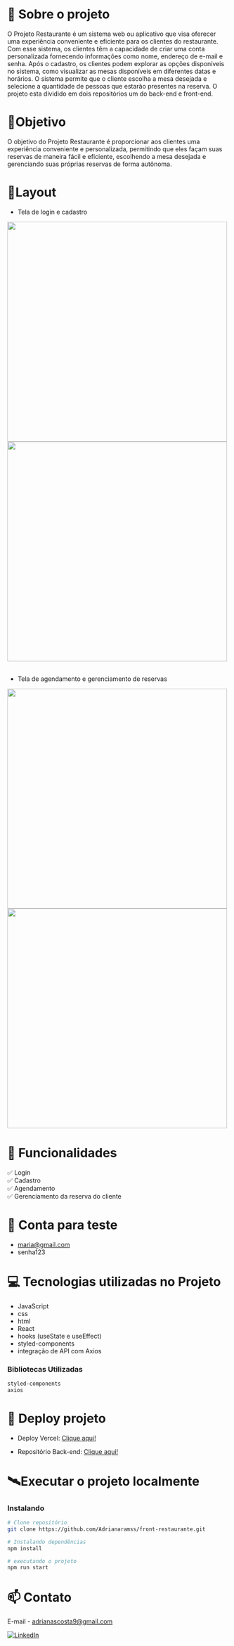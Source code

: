 # 📖 Sobre o projeto
O Projeto Restaurante é um sistema web ou aplicativo que visa oferecer uma experiência conveniente e eficiente para os clientes do restaurante. Com esse sistema, os clientes têm a capacidade de criar uma conta personalizada fornecendo informações como nome, endereço de e-mail e senha.
Após o cadastro, os clientes podem explorar as opções disponíveis no sistema, como visualizar as mesas disponíveis em diferentes datas e horários. O sistema permite que o cliente escolha a mesa desejada e selecione a quantidade de pessoas que estarão presentes na reserva. O projeto esta dividido em dois repositórios um do back-end e front-end.

# 🎯Objetivo 
O objetivo do Projeto Restaurante é proporcionar aos clientes uma experiência conveniente e personalizada, permitindo que eles façam suas reservas de maneira fácil e eficiente, escolhendo a mesa desejada e gerenciando suas próprias reservas de forma autônoma.

# 📱Layout 

- Tela de login e cadastro

<div align="left"   > 
  <img height="500" src="https://github.com/Adrianaramss/front-restaurante/assets/111310311/e153eec9-0148-4358-aaa1-8b7974a8b852"/>
  <img height="500" src="https://github.com/Adrianaramss/front-restaurante/assets/111310311/ad08c5ef-5f65-4fd7-acba-9d2cbac0255e"/>


  </div>
  </br>

  - Tela de agendamento e gerenciamento de reservas 
  
<div align="left" > 
<img height="500" src="https://github.com/Adrianaramss/front-restaurante/assets/111310311/4865d18c-9487-441b-829a-65b068d2b04e"/>
<img height="500" src="https://github.com/Adrianaramss/front-restaurante/assets/111310311/ef4f269d-faa0-400b-8153-b20b953ffa6e"/>


  </div>


# 🚀 Funcionalidades

✅ Login <br>
✅ Cadastro <br>
✅ Agendamento <br>
✅ Gerenciamento da reserva do cliente  <br>

# 🧪 Conta para teste 
- maria@gmail.com
- senha123
# 💻 Tecnologias utilizadas no Projeto

- JavaScript
- css
- html
- React
- hooks (useState e useEffect)
- styled-components
- integração de API com Axios

### Bibliotecas Utilizadas

```bash
styled-components
axios
```


# 🔗 Deploy projeto
- Deploy Vercel: [Clique aqui!](https://projeto-restaurante-zeta.vercel.app/)

- Repositório Back-end:
[Clique aqui!](https://github.com/Adrianaramss/Back-restaurante)

# 🛰Executar o projeto localmente
### Instalando
```bash
# Clone repositório
git clone https://github.com/Adrianaramss/front-restaurante.git

# Instalando dependências
npm install

# executando o projeto
npm run start
```
# 📫 Contato
E-mail - adrianascosta9@gmail.com

[![LinkedIn](https://img.shields.io/badge/LinkedIn-0077B5?style=for-the-badge&logo=linkedin&logoColor=white)](https://www.linkedin.com/in/adriana-ramss/)


